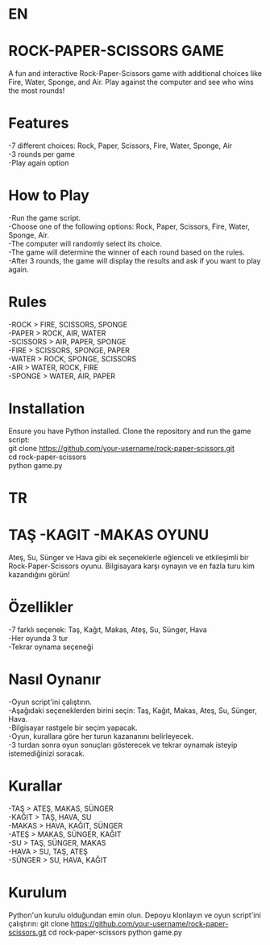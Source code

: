 # EN
# ROCK-PAPER-SCISSORS GAME
A fun and interactive Rock-Paper-Scissors game with additional choices like Fire, Water, Sponge, and Air. Play against the computer and see who wins the most rounds!

# Features
-7 different choices: Rock, Paper, Scissors, Fire, Water, Sponge, Air  
-3 rounds per game  
-Play again option  

# How to Play
-Run the game script.  
-Choose one of the following options: Rock, Paper, Scissors, Fire, Water, Sponge, Air.  
-The computer will randomly select its choice.  
-The game will determine the winner of each round based on the rules.  
-After 3 rounds, the game will display the results and ask if you want to play again.

# Rules
-ROCK > FIRE, SCISSORS, SPONGE  
-PAPER > ROCK, AIR, WATER  
-SCISSORS > AIR, PAPER, SPONGE  
-FIRE > SCISSORS, SPONGE, PAPER  
-WATER > ROCK, SPONGE, SCISSORS  
-AIR > WATER, ROCK, FIRE  
-SPONGE > WATER, AIR, PAPER


# Installation
Ensure you have Python installed. Clone the repository and run the game script:  
git clone https://github.com/your-username/rock-paper-scissors.git  
cd rock-paper-scissors  
python game.py


# TR
# TAŞ -KAGIT -MAKAS OYUNU
Ateş, Su, Sünger ve Hava gibi ek seçeneklerle eğlenceli ve etkileşimli bir Rock-Paper-Scissors oyunu. Bilgisayara karşı oynayın ve en fazla turu kim kazandığını görün!

# Özellikler
-7 farklı seçenek: Taş, Kağıt, Makas, Ateş, Su, Sünger, Hava  
-Her oyunda 3 tur  
-Tekrar oynama seçeneği

# Nasıl Oynanır
-Oyun script'ini çalıştırın.  
-Aşağıdaki seçeneklerden birini seçin: Taş, Kağıt, Makas, Ateş, Su, Sünger, Hava.  
-Bilgisayar rastgele bir seçim yapacak.  
-Oyun, kurallara göre her turun kazananını belirleyecek.  
-3 turdan sonra oyun sonuçları gösterecek ve tekrar oynamak isteyip istemediğinizi soracak.  

# Kurallar
-TAŞ > ATEŞ, MAKAS, SÜNGER  
-KAĞIT > TAŞ, HAVA, SU  
-MAKAS > HAVA, KAĞIT, SÜNGER  
-ATEŞ > MAKAS, SÜNGER, KAĞIT  
-SU > TAŞ, SÜNGER, MAKAS  
-HAVA > SU, TAŞ, ATEŞ  
-SÜNGER > SU, HAVA, KAĞIT    

# Kurulum
Python'un kurulu olduğundan emin olun. Depoyu klonlayın ve oyun script'ini çalıştırın:
git clone https://github.com/your-username/rock-paper-scissors.git
cd rock-paper-scissors
python game.py






